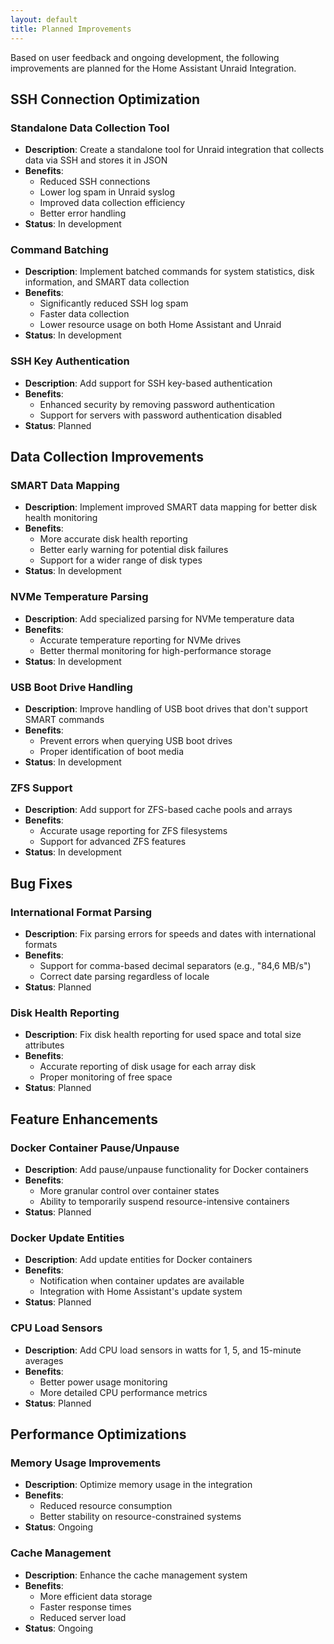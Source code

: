 ```yaml
---
layout: default
title: Planned Improvements
---
```


Based on user feedback and ongoing development, the following improvements are planned for the Home Assistant Unraid Integration.

## SSH Connection Optimization

### Standalone Data Collection Tool

- **Description**: Create a standalone tool for Unraid integration that collects data via SSH and stores it in JSON
- **Benefits**:
  - Reduced SSH connections
  - Lower log spam in Unraid syslog
  - Improved data collection efficiency
  - Better error handling
- **Status**: In development

### Command Batching

- **Description**: Implement batched commands for system statistics, disk information, and SMART data collection
- **Benefits**:
  - Significantly reduced SSH log spam
  - Faster data collection
  - Lower resource usage on both Home Assistant and Unraid
- **Status**: In development

### SSH Key Authentication

- **Description**: Add support for SSH key-based authentication
- **Benefits**:
  - Enhanced security by removing password authentication
  - Support for servers with password authentication disabled
- **Status**: Planned

## Data Collection Improvements

### SMART Data Mapping

- **Description**: Implement improved SMART data mapping for better disk health monitoring
- **Benefits**:
  - More accurate disk health reporting
  - Better early warning for potential disk failures
  - Support for a wider range of disk types
- **Status**: In development

### NVMe Temperature Parsing

- **Description**: Add specialized parsing for NVMe temperature data
- **Benefits**:
  - Accurate temperature reporting for NVMe drives
  - Better thermal monitoring for high-performance storage
- **Status**: In development

### USB Boot Drive Handling

- **Description**: Improve handling of USB boot drives that don't support SMART commands
- **Benefits**:
  - Prevent errors when querying USB boot drives
  - Proper identification of boot media
- **Status**: In development

### ZFS Support

- **Description**: Add support for ZFS-based cache pools and arrays
- **Benefits**:
  - Accurate usage reporting for ZFS filesystems
  - Support for advanced ZFS features
- **Status**: In development

## Bug Fixes

### International Format Parsing

- **Description**: Fix parsing errors for speeds and dates with international formats
- **Benefits**:
  - Support for comma-based decimal separators (e.g., "84,6 MB/s")
  - Correct date parsing regardless of locale
- **Status**: Planned

### Disk Health Reporting

- **Description**: Fix disk health reporting for used space and total size attributes
- **Benefits**:
  - Accurate reporting of disk usage for each array disk
  - Proper monitoring of free space
- **Status**: Planned

## Feature Enhancements

### Docker Container Pause/Unpause

- **Description**: Add pause/unpause functionality for Docker containers
- **Benefits**:
  - More granular control over container states
  - Ability to temporarily suspend resource-intensive containers
- **Status**: Planned

### Docker Update Entities

- **Description**: Add update entities for Docker containers
- **Benefits**:
  - Notification when container updates are available
  - Integration with Home Assistant's update system
- **Status**: Planned

### CPU Load Sensors

- **Description**: Add CPU load sensors in watts for 1, 5, and 15-minute averages
- **Benefits**:
  - Better power usage monitoring
  - More detailed CPU performance metrics
- **Status**: Planned

## Performance Optimizations

### Memory Usage Improvements

- **Description**: Optimize memory usage in the integration
- **Benefits**:
  - Reduced resource consumption
  - Better stability on resource-constrained systems
- **Status**: Ongoing

### Cache Management

- **Description**: Enhance the cache management system
- **Benefits**:
  - More efficient data storage
  - Faster response times
  - Reduced server load
- **Status**: Ongoing
